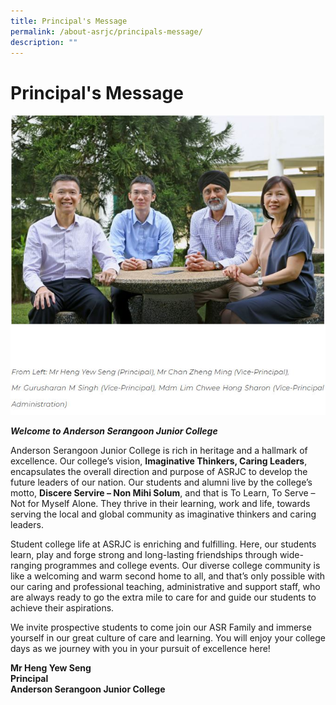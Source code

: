 ```yaml
---
title: Principal's Message
permalink: /about-asrjc/principals-message/
description: ""
---
```

# Principal's Message

![](/images/Principal's%20Message.jpg)

**_Welcome to Anderson Serangoon Junior College_**

Anderson Serangoon Junior College is rich in heritage and a hallmark of excellence. Our college’s vision, **Imaginative Thinkers, Caring Leaders**, encapsulates the overall direction and purpose of ASRJC to develop the future leaders of our nation. Our students and alumni live by the college’s motto, **Discere Servire – Non Mihi Solum**, and that is To Learn, To Serve – Not for Myself Alone. They thrive in their learning, work and life, towards serving the local and global community as imaginative thinkers and caring leaders.

Student college life at ASRJC is enriching and fulfilling. Here, our students learn, play and forge strong and long-lasting friendships through wide-ranging programmes and college events. Our diverse college community is like a welcoming and warm second home to all, and that’s only possible with our caring and professional teaching, administrative and support staff, who are always ready to go the extra mile to care for and guide our students to achieve their aspirations.

We invite prospective students to come join our ASR Family and immerse yourself in our great culture of care and learning. You will enjoy your college days as we journey with you in your pursuit of excellence here!

**Mr Heng Yew Seng**  
**Principal**<br>
**Anderson Serangoon Junior College**
